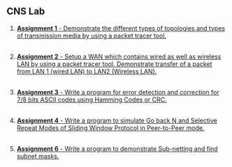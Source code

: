 ## CNS Lab

1. [**Assignment 1**  - Demonstrate the different types of topologies and types of transmission media by using a packet tracer tool.](https://github.com/mokalyogesh113/CNSL/tree/main/Pract_A-2_Network_Topology)
<br><br>

2. [**Assignment 2**  - Setup a WAN which contains wired as well as wireless LAN by using a packet tracer tool. Demonstrate transfer of a packet from LAN 1 (wired LAN) to LAN2 (Wireless LAN).](https://github.com/mokalyogesh113/CNSL/tree/main/Pract_A-3_Wireless_LAN)
<br><br>

3. [**Assignment 3**  - Write a program for error detection and correction for 7/8 bits ASCII codes using Hamming Codes or CRC. ](https://github.com/mokalyogesh113/CNSL/tree/main/pract_A-4_Hamming_code)
<br><br>

 4. [**Assignment 4**  -  Write a program to simulate Go back N and Selective Repeat Modes of Sliding Window Protocol in Peer-to-Peer mode.](https://github.com/mokalyogesh113/CNSL/tree/main/pract_A-5_Sliding_window)
<br><br>


6. [**Assignment 6**  - Write a program to demonstrate Sub-netting and find subnet masks. ](https://github.com/mokalyogesh113/CNSL/tree/main/Pract_B-6_Sub-netting)
<br><br>

<!-- 
6. [**Assignment 6**  - ]()
<br><br>

7. [**Assignment 7**  - ]()
<br><br>

8. [**Assignment 8**  - ]()
<br><br>

9. [**Assignment 9**  - ]()
<br><br>

10. [**Assignment 10**  - ]()
<br><br>

11. [**Assignment 11**  - ]()
<br><br>

12. [**Assignment 12**  - ]()
<br><br>
  -->

<!-- <br>
<br>
<br>
<br>
<br>
<br>
<br>

## Welcome to GitHub Pages

You can use the [editor on GitHub](https://github.com/mokalyogesh113/CNSL/edit/main/docs/index.md) to maintain and preview the content for your website in Markdown files.

Whenever you commit to this repository, GitHub Pages will run [Jekyll](https://jekyllrb.com/) to rebuild the pages in your site, from the content in your Markdown files.

### Markdown

Markdown is a lightweight and easy-to-use syntax for styling your writing. It includes conventions for

```markdown
Syntax highlighted code block

# Header 1
## Header 2
### Header 3

- Bulleted
- List

1. Numbered
2. List

**Bold** and _Italic_ and `Code` text

[Link](url) and ![Image](src)
```

For more details see [Basic writing and formatting syntax](https://docs.github.com/en/github/writing-on-github/getting-started-with-writing-and-formatting-on-github/basic-writing-and-formatting-syntax).

### Jekyll Themes

Your Pages site will use the layout and styles from the Jekyll theme you have selected in your [repository settings](https://github.com/mokalyogesh113/CNSL/settings/pages). The name of this theme is saved in the Jekyll `_config.yml` configuration file.

### Support or Contact

Having trouble with Pages? Check out our [documentation](https://docs.github.com/categories/github-pages-basics/) or [contact support](https://support.github.com/contact) and we’ll help you sort it out. -->
